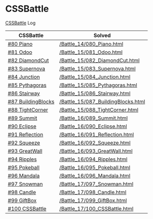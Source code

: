 # CSSBattle
[CSSBattle](https://cssbattle.dev/) Log

| CSSBattle | Solved |
| --- | --- |
| [#80 Piano](https://cssbattle.dev/play/80) | [/Battle\_14/080\_Piano.html](/Battle_14/080_Piano.html) |
| [#81 Odoo](https://cssbattle.dev/play/81) | [/Battle\_15/081\_Odoo.html](/Battle_15/081_Odoo.html) |
| [#82 DiamondCut](https://cssbattle.dev/play/82) | [/Battle\_15/082\_DiamondCut.html](/Battle_15/082_DiamondCut.html) |
| [#83 Supernova](https://cssbattle.dev/play/83) | [/Battle\_15/083\_Supernova.html](/Battle_15/083_Supernova.html) |
| [#84 Junction](https://cssbattle.dev/play/84) | [/Battle\_15/084\_Junction.html](/Battle_15/084_Junction.html) |
| [#85 Pythagoras](https://cssbattle.dev/play/85) | [/Battle\_15/085\_Pythagoras.html](/Battle_15/085_Pythagoras.html) |
| [#86 Stairway](https://cssbattle.dev/play/86) | [/Battle\_15/086\_Stairway.html](/Battle_15/086_Stairway.html) |
| [#87 BuildingBlocks](https://cssbattle.dev/play/87) | [/Battle\_15/087\_BuildingBlocks.html](/Battle_15/087_BuildingBlocks.html) |
| [#88 TightCorner](https://cssbattle.dev/play/88) | [/Battle\_15/088\_TightCorner.html](/Battle_15/088_TightCorner.html) |
| [#89 Summit](https://cssbattle.dev/play/89) | [/Battle\_16/089\_Summit.html](/Battle_16/089_Summit.html) |
| [#90 Eclipse](https://cssbattle.dev/play/90) | [/Battle\_16/090\_Eclipse.html](/Battle_16/090_Eclipse.html) |
| [#91 Reflection](https://cssbattle.dev/play/91) | [/Battle\_16/091\_Reflection.html](/Battle_16/091_Reflection.html) |
| [#92 Squeeze](https://cssbattle.dev/play/92) | [/Battle\_16/092\_Squeeze.html](/Battle_16/092_Squeeze.html) |
| [#93 GreatWall](https://cssbattle.dev/play/93) | [/Battle\_16/093\_GreatWall.html](/Battle_16/093_GreatWall.html) |
| [#94 Ripples](https://cssbattle.dev/play/94) | [/Battle\_16/094\_Ripples.html](/Battle_16/094_Ripples.html) |
| [#95 Pokeball](https://cssbattle.dev/play/95) | [/Battle\_16/095\_Pokeball.html](/Battle_16/095_Pokeball.html) |
| [#96 Mandala](https://cssbattle.dev/play/96) | [/Battle\_16/096\_Mandala.html](/Battle_16/096_Mandala.html) |
| [#97 Snowman](https://cssbattle.dev/play/97) | [/Battle\_17/097\_Snowman.html](/Battle_17/097_Snowman.html) |
| [#98 Candle](https://cssbattle.dev/play/98) | [/Battle\_17/098\_Candle.html](/Battle_17/098_Candle.html) |
| [#99 GiftBox](https://cssbattle.dev/play/99) | [/Battle\_17/099\_GiftBox.html](/Battle_17/099_GiftBox.html) |
| [#100 CSSBattle](https://cssbattle.dev/play/100) | [/Battle\_17/100\_CSSBattle.html](/Battle_17/100_CSSBattle.html) |
